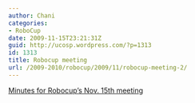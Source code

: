 ```yaml
---
author: Chani
categories:
- RoboCup
date: 2009-11-15T23:21:31Z
guid: http://ucosp.wordpress.com/?p=1313
id: 1313
title: Robocup meeting
url: /2009-2010/robocup/2009/11/robocup-meeting-2/
---
```


[Minutes for Robocup&#8217;s Nov. 15th meeting](http://chani.ca/robocup/minutes/nov15.txt)
